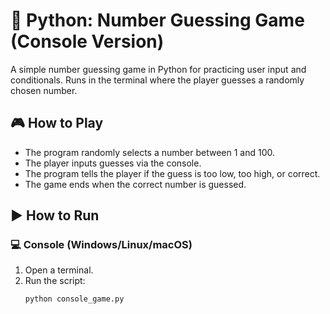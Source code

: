 # 🐍 Python: Number Guessing Game (Console Version)

A simple number guessing game in Python for practicing user input and conditionals. Runs in the terminal where the player guesses a randomly chosen number.

## 🎮 How to Play
- The program randomly selects a number between 1 and 100.
- The player inputs guesses via the console.
- The program tells the player if the guess is too low, too high, or correct.
- The game ends when the correct number is guessed.

## ▶️ How to Run

### 💻 Console (Windows/Linux/macOS)
1. Open a terminal.
2. Run the script:
   ```bash
   python console_game.py
